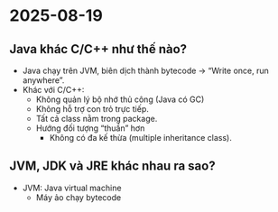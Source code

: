 # 2025-08-19

## Java khác C/C++ như thế nào?

- Java chạy trên JVM, biên dịch thành bytecode → “Write once, run anywhere”.
- Khác với C/C++:
  - Không quản lý bộ nhớ thủ công (Java có GC)
  - Không hỗ trợ con trỏ trực tiếp.
  - Tất cả class nằm trong package.
  - Hướng đối tượng “thuần” hơn
    - Không có đa kế thừa (multiple inheritance class).

## JVM, JDK và JRE khác nhau ra sao?

- JVM: Java virtual machine
  - Máy ảo chạy bytecode
